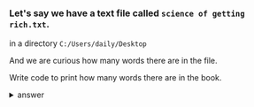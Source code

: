 ### Let's say we have a text file called `science of getting rich.txt`.

in a directory `C:/Users/daily/Desktop`

And we are curious how many words there are in the file.

Write code to print how many words there are in the book.

<details>
  <summary>answer</summary>
  
  ```py
  try:
      with open("C:/Users/daily/Desktop/science of getting rich.txt") as f:
          content = f.readlines()
  except FileNotFoundError:
      print("File Not Found")
  else:
      word_count = 0
      for a in content:
          word_count += len(a.split())
      print(word_count)
  ```
</details>

